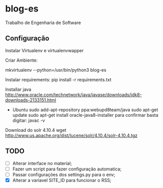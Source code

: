 # blog-es
Trabalho de Engenharia de Software

Configuração
------------

Instalar Virtualenv e virtualenvwapper

Criar Ambiente:

mkvirtualenv --python=/usr/bin/python3 blog-es

Instalar requirements:
pip install -r requirements.txt

Installar java
http://www.oracle.com/technetwork/java/javase/downloads/jdk8-downloads-2133151.html
- Ubuntu
    sudo add-apt-repository ppa:webupd8team/java
    sudo apt-get update
    sudo apt-get install oracle-java8-installer
para confirmar basta digitar: javac -v

Download do solr 4.10.4
wget http://www.us.apache.org/dist/lucene/solr/4.10.4/solr-4.10.4.tgz

TODO 
----
- [ ] Alterar interface no material;
- [ ] Fazer um script para fazer configuração automatica;
- [ ] Passar configurações dos settings.py para o env;
- [x] Alterar a variavel SITE_ID para funcionar o RSS;
